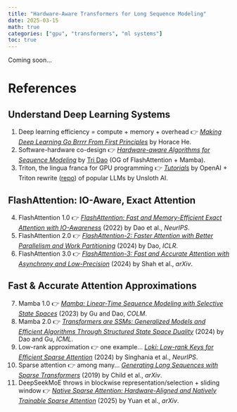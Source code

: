 ```yaml
---
title: "Hardware-Aware Transformers for Long Sequence Modeling"
date: 2025-03-15
math: true
categories: ["gpu", "transformers", "ml systems"]
toc: true
---
```


Coming soon...

<!--more-->

<!-- how GPU works => why a game card is born for transformers and what kind(s) of computations it's optimized for or not

the Triton language

FlashAttention 1, 2, 3
Mamba
sparse transformers

how it informs sequence modeling for recommender systems --> 

# References

## Understand Deep Learning Systems
1. Deep learning efficiency = compute + memory + overhead 👉 [*Making Deep Learning Go Brrrr From First Principles*](https://horace.io/brrr_intro.html) by Horace He.
2. Software-hardware co-design 👉 [*Hardware-aware Algorithms for Sequence Modeling*](https://www.youtube.com/watch?v=foG0ebzuw34) by [Tri Dao](https://tridao.me/) (OG of FlashAttention + Mamba).
3. Triton, the lingua franca for GPU programming 👉 [*Tutorials*](https://triton-lang.org/main/getting-started/tutorials/index.html) by OpenAI + Triton rewrite ([repo](https://github.com/unslothai/unsloth)) of popular LLMs by Unsloth AI.

## FlashAttention: IO-Aware, Exact Attention
4. FlashAttention 1.0 👉 [*FlashAttention: Fast and Memory-Efficient Exact Attention with IO-Awareness*](https://arxiv.org/abs/2205.14135) (2022) by Dao et al., *NeurIPS*.
5. FlashAttention 2.0 👉 [*FlashAttention-2: Faster Attention with Better Parallelism and Work Partitioning*](https://arxiv.org/abs/2307.08691) (2024) by Dao, *ICLR*.
6. FlashAttention 3.0 👉 [*FlashAttention-3: Fast and Accurate Attention with Asynchrony and Low-Precision*](https://arxiv.org/abs/2407.08608) (2024) by Shah et al., *arXiv*.

## Fast & Accurate Attention Approximations
7. Mamba 1.0 👉 [*Mamba: Linear-Time Sequence Modeling with Selective State Spaces*](https://arxiv.org/abs/2312.00752) (2023) by Gu and Dao, *COLM*.
8. Mamba 2.0 👉 [*Transformers are SSMs: Generalized Models and Efficient Algorithms Through Structured State Space Duality*](https://arxiv.org/abs/2405.21060) (2024) by Dao and Gu, *ICML*.
9. Low-rank approximation 👉 one example... [*Loki: Low-rank Keys for Efficient Sparse Attention*](https://arxiv.org/abs/2406.02542) (2024) by Singhania et al., *NeurIPS*.
10. Sparse attention 👉 among many... [*Generating Long Sequences with Sparse Transformers*](https://arxiv.org/abs/1904.10509) (2019) by Child et al., *arXiv*.
11. DeepSeekMoE throws in blockwise representation/selection + sliding window 👉 [*Native Sparse Attention: Hardware-Aligned and Natively Trainable Sparse Attention*](https://arxiv.org/abs/2502.11089) (2025) by Yuan et al., *arXiv*.